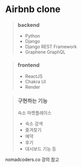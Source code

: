 # Airbnb clone

> ### backend
>
> - Python
> - Django
> - Django REST Framework
> - Graphene GraphQL
     
> ### frontend
>
> - ReactJS
> - Chakra UI
> - Render
     
> ### 구현하는 기능
>
> 숙소 마켓플레이스
>
> - 숙소 검색
> - 즐겨찾기
> - 예약
> - 후기
> - 대시보드 기능 등

nomadcoders.co 강의 참고
